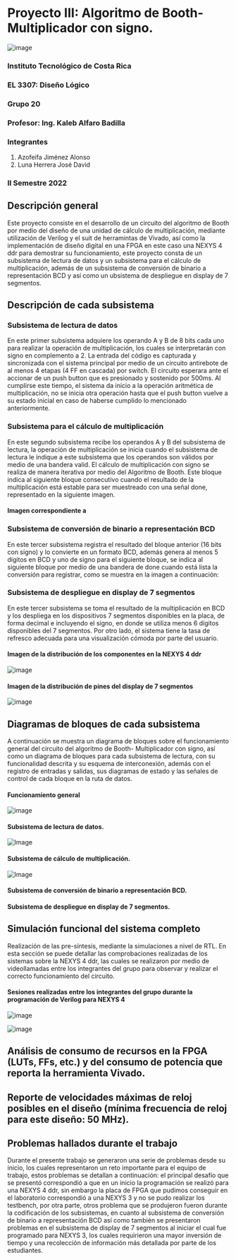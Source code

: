 # Proyecto III: Algoritmo de Booth- Multiplicador con signo.

![image](https://user-images.githubusercontent.com/111375712/195476581-b4a65f14-fa37-4b95-a1a7-ba00fbd7c58a.png)

### Instituto Tecnológico de Costa Rica
### EL 3307: Diseño Lógico
### Grupo 20
### Profesor: Ing. Kaleb Alfaro Badilla

### Integrantes
1. Azofeifa Jiménez Alonso
3. Luna Herrera José David

### II Semestre 2022


## Descripción general
Este proyecto consiste en el desarrollo de un circuito del algoritmo de Booth por medio del diseño de una unidad de cálculo de multiplicación, mediante utilización de Verilog y el suit de herramintas de Vivado, así como la implementación de diseño digital en una FPGA en este caso una NEXYS 4 ddr para demostrar su funcionamiento, este proyecto consta de un subsistema de lectura de datos y un subsistema para el cálculo de multiplicación, además de un subsistema de conversión de binario a representación BCD y así como un ubsistema de despliegue en display de 7 segmentos.

## Descripción de cada subsistema
### Subsistema de lectura de datos
En este primer subsistema adquiere los operando A y B de 8 bits cada uno para realizar la operación de multiplicación, los cuales se interpretarán con signo en complemento a 2. La entrada del código es capturada y sincronizada con el sistema principal por medio de un circuito antirebote de al menos 4 etapas (4 FF en cascada) por switch. El circuito esperara ante el accionar de un push button que es presionado y sostenido por 500ms. Al cumplirse este tiempo, el sistema da inicio a la operación aritmética de multiplicación, no se inicia otra operación hasta que el push button vuelve a su estado inicial en caso de haberse cumplido lo mencionado anteriormente.


### Subsistema para el cálculo de multiplicación
En este segundo subsistema recibe los operandos A y B del subsistema de lectura, la operación de multiplicación se inicia cuando el subsistema de lectura le indique a este subsistema que los operandos son válidos por medio de una bandera valid. El cálculo de multiplicación con signo se realiza de manera iterativa por medio del Algoritmo de Booth. Este bloque indica al siguiente bloque consecutivo cuando el resultado de la multiplicación está estable para ser muestreado con una señal done,  representado en la siguiente imagen.

#### Imagen correspondiente a





### Subsistema de conversión de binario a representación BCD
En este tercer subsistema registra el resultado del bloque anterior (16 bits con signo) y lo convierte en un formato BCD, además genera al menos 5 dígitos en BCD y uno de signo para el siguiente bloque, se indica al siguiente bloque por medio de una bandera de done cuando está lista la conversión para registrar, como se muestra en la imagen a continuación: 






### Subsistema de despliegue en display de 7 segmentos
En este tercer subsistema se toma el resultado de la multiplicación en BCD y los despliega en los dispositivos 7 segmentos disponibles en la placa, de forma decimal e incluyendo el signo, en donde se utiliza menos 6 dígitos disponibles del 7 segmentos. Por otro lado, el sistema tiene la tasa de refresco adecuada para una visualización cómoda por parte del usuario.

#### Imagen de la distribución de los componentes en la NEXYS 4 ddr
![image](https://user-images.githubusercontent.com/111375712/195011801-afe0480f-6058-425c-bd41-d2c9452f1d77.png)


#### Imagen de la distribución de pines del display de 7 segmentos
![image](https://user-images.githubusercontent.com/111375712/194989472-a5276744-b65a-47e5-b6a7-da2e06bcdfcc.png)


## Diagramas de bloques de cada subsistema
A continuación se muestra un diagrama de bloques sobre el funcionamiento general del circuito del algoritmo de Booth- Multiplicador con signo, así como un diagrama de bloques para cada subsistema de lectura, con su funcionalidad descrita y su esquema de interconexión, además con el registro de entradas y salidas, sus diagramas de estado y las señales de control de cada bloque en la ruta de datos.

#### Funcionamiento general

![image](https://user-images.githubusercontent.com/111375712/201807205-852544b4-3432-4ee7-b84e-094e8adf1e96.png)



#### Subsistema de lectura de datos.

![Image](https://user-images.githubusercontent.com/88691484/201805761-3cc7c50f-a9f1-42db-ba6c-b9cdd7140ea5.png)



#### Subsistema de cálculo de multiplicación.

![Image](https://user-images.githubusercontent.com/88691484/201805794-3afae4aa-fc35-46c4-aecd-fde5521a53cb.png)



#### Subsistema de conversión de binario a representación BCD.




#### Subsistema de despliegue en display de 7 segmentos.




## Simulación funcional del sistema completo

Realización de las pre-síntesis, mediante la simulaciones a nivel de RTL.
En esta sección se puede detallar las comprobaciones realizadas de los sistemas sobre la NEXYS 4 ddr, las cuales se realizaron por medio de videollamadas entre los integrantes del grupo para observar y realizar el correcto funcionamiento del circuito.

#### Sesiones realizadas entre los integrantes del grupo durante la programación de Verilog para NEXYS 4

![image](https://user-images.githubusercontent.com/111375712/202376810-bee83eed-948d-4374-af41-032ca75dd4ae.png)

![image](https://user-images.githubusercontent.com/111375712/202377945-8ea9d17e-90cb-4a5c-aa92-ac24fbbbb692.png)


## Análisis de consumo de recursos en la FPGA (LUTs, FFs, etc.) y del consumo de potencia que reporta la herramienta Vivado.




## Reporte de velocidades máximas de reloj posibles en el diseño (mínima frecuencia de reloj para este diseño: 50 MHz).




## Problemas hallados durante el trabajo
Durante el presente trabajo se generaron una serie de problemas desde su inicio, los cuales representaron un reto importante para el equipo de trabajo, estos problemas se detallan a continuación: el principal desafío que se presentó correspondió a que en un inicio la programación se realizó para una NEXYS 4 ddr, sin embargo la placa de FPGA que pudimos conseguir en el laboratorio correspondió a una NEXYS 3 y no se pudo realizar los testbench, por otra parte, otros problema que se produjeron fueron durante la codificación de los subsistemas, en cuanto al subsistema de conversión de binario a representación BCD así como también se presentaron problemas en el subsistema de display de 7 segmentos al iniciar el cual fue programado para NEXYS 3, los cuales requirieron una mayor inversión de tiempo y una recolección de información más detallada por parte de los estudiantes.
